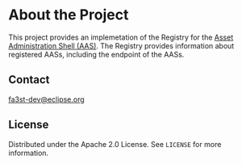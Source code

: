 # About the Project

This project provides an implemetation of the Registry for the [Asset Administration Shell (AAS)](https://industrialdigitaltwin.org/content-hub/downloads).
The Registry provides information about registered AASs, including the endpoint of the AASs.

## Contact

fa3st-dev@eclipse.org

## License

Distributed under the Apache 2.0 License. See `LICENSE` for more information.